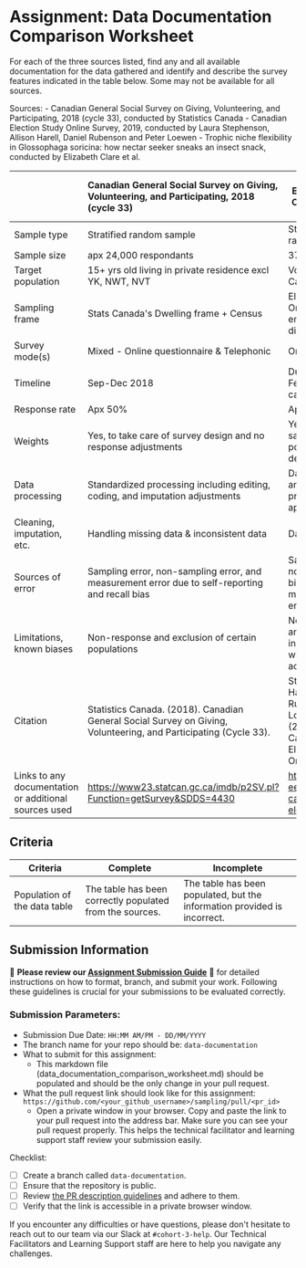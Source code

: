 # Assignment: Data Documentation Comparison Worksheet

For each of the three sources listed, find any and all available documentation for the data gathered and identify and describe the survey features indicated in the table below. Some may not be available for all sources.

Sources: - Canadian General Social Survey on Giving, Volunteering, and Participating, 2018 (cycle 33), conducted by Statistics Canada - Canadian Election Study Online Survey, 2019, conducted by Laura Stephenson, Allison Harell, Daniel Rubenson and Peter Loewen - Trophic niche flexibility in Glossophaga soricina: how nectar seeker sneaks an insect snack, conducted by Elizabeth Clare et al.

|                                                       | Canadian General Social Survey on Giving, Volunteering, and Participating, 2018 (cycle 33) | Canadian Election Study Online Survey, 2019 | Trophic niche flexibility in Glossophaga soricina: how nectar seeker sneaks an insect snack |
|----------------|:--------------------|----------------|---------------------|
| Sample type                                           |          Stratified random sample                                                                                  |          Stratified random sample                                   |          Purposive sampling                                                                                   |
| Sample size                                           |          apx 24,000 respondants                                                                                  |          37,822                                   |          52 bats                                                                                   |
| Target population                                     |          15+ yrs old living in private residence excl YK, NWT, NVT                                                                                  |          Voters living in Canada                                   |          Glossophaphaga soricina bats                                                                                   |
| Sampling frame                                        |          Stats Canada's Dwelling frame + Census                                                                                  |          Electoral rolls + Online panel ensuring diversity                                   |          Geographic area where bats are captured (Central America)                                                                                  |
| Survey mode(s)                                        |          Mixed - Online questionnaire & Telephonic                                                                                  |          Online                                   |           Field observations + analysis of bats                                                                                  |
| Timeline                                              |          Sep-Dec 2018                                                                                  |          During 2019 Federal election campaign                                   |          Not clear/ across several months                                                                                   |
| Response rate                                         |          Apx 50%                                                                                  |           Apx 30%                                  |          Not applicable                                                                                   |
| Weights                                               |          Yes, to take care of survey design and no response adjustments                                                                                  |          Yes, to adjust sample match population demographics                                   |          Not applicable                                                                                   |
| Data processing                                       |          Standardized processing including editing, coding, and imputation adjustments                                                                                  |          Data cleaning and verification processes applied                                   |          DNA extraction and barcoding                                                                                   |
| Cleaning, imputation, etc.                            |          Handling missing data & inconsistent data                                                                                 |          Data cleaning                                   |          Accuracy of dietary data + Verification checks of DNA sequence                                                                                   |
| Sources of error                                      |          Sampling error, non-sampling error, and measurement error due to self-reporting and recall bias                                                                                  |          Sampling bias, non-response bias, and measurement error                                   |          Observer bias and environmental variability                                                                                 |
| Limitations, known biases                             |          Non-response and exclusion of certain populations                                                                                  |          Non-response and exclusion of individuals without internet access                                    |          Small sample size and less geographic coverage                                                                                   |
| Citation                                              |          Statistics Canada. (2018). Canadian General Social Survey on Giving, Volunteering, and Participating (Cycle 33).                                                                                  |          Stephenson, L., Harell, A., Rubenson, D., & Loewen, P. (2019). Canadian Election Study Online Survey.                                   |          Clare, E. L., Goerlitz, H. R., Drapeau, V. A., Holderied, M. W., Adams, A. M., Nagel, J., et al. (2014). Trophic niche flexibility                                                                                   |
| Links to any documentation or additional sources used |          https://www23.statcan.gc.ca/imdb/p2SV.pl?Function=getSurvey&SDDS=4430                                                                                  |          http://www.ces-eec.ca/2019-canadian-election-study/                                   |          https://datadryad.org/stash/dataset/doi:10.5061/dryad.n7j27                                                                                   |

## Criteria

|Criteria|Complete|Incomplete|
|--------|----|----|
|Population of the data table|The table has been correctly populated from the sources.|The table has been populated, but the information provided is incorrect.|

## Submission Information

🚨 **Please review our [Assignment Submission Guide](https://github.com/UofT-DSI/onboarding/blob/main/onboarding_documents/submissions.md)** 🚨 for detailed instructions on how to format, branch, and submit your work. Following these guidelines is crucial for your submissions to be evaluated correctly.

### Submission Parameters:
* Submission Due Date: `HH:MM AM/PM - DD/MM/YYYY`
* The branch name for your repo should be: `data-documentation`
* What to submit for this assignment:
     * This markdown file (data_documentation_comparison_worksheet.md) should be populated and should be the only change in your pull request.
* What the pull request link should look like for this assignment: `https://github.com/<your_github_username>/sampling/pull/<pr_id>`
     * Open a private window in your browser. Copy and paste the link to your pull request into the address bar. Make sure you can see your pull request properly. This helps the technical facilitator and learning support staff review your submission easily.

Checklist:
- [ ] Create a branch called `data-documentation`.
- [ ] Ensure that the repository is public.
- [ ] Review [the PR description guidelines](https://github.com/UofT-DSI/onboarding/blob/main/onboarding_documents/submissions.md#guidelines-for-pull-request-descriptions) and adhere to them.
- [ ] Verify that the link is accessible in a private browser window.

If you encounter any difficulties or have questions, please don't hesitate to reach out to our team via our Slack at `#cohort-3-help`. Our Technical Facilitators and Learning Support staff are here to help you navigate any challenges.
